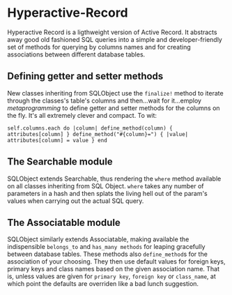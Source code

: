 # Hyperactive-Record
Hyperactive Record is a ligthweight version of Active Record. It abstracts away good old fashioned SQL queries into a simple and developer-friendly set of methods for querying by columns names and for creating associations between different database tables.

## Defining getter and setter methods
New classes inheriting from SQLObject use the `finalize!` method to iterate through the classes's table's columns and then...wait for it...employ *metaprogramming* to define getter and setter methods for the columns on the fly. It's all extremely clever and compact. To wit:

`self.columns.each do |column|
      define_method(column) { attributes[column] }
      define_method("#{column}=") { |value| attributes[column] = value }
    end`

## The Searchable module
SQLObject extends Searchable, thus rendering the `where` method available on all classes inheriting from SQL Object. `where` takes any number of parameters in a hash and then splats the living hell out of the param's values when carrying out the actual SQL query.

## The Associatable module
SQLObject similarly extends Associatable, making available the indispensible `belongs_to` and `has_many methods` for leaping gracefully between database tables. These methods also `define_method`s for the association of your choosing. They then use default values for foreign keys, primary keys and class names based on the given association name. That is, unless values are given for `primary key`, `foreign key` or `class_name`, at which point the defaults are overriden like a bad lunch suggestion.

##
